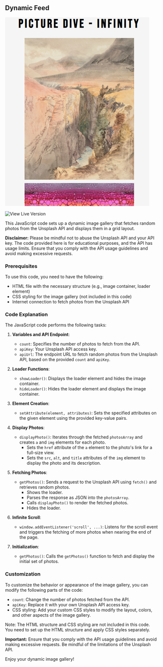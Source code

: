 ## Dynamic Feed
![Feed Preview](https://github.com/Ilyes-CH/Feed-Scroll/blob/master/scroll.png)

![View Live Version](https://ilyes-ch.github.io/Feed-Scroll/)

This JavaScript code sets up a dynamic image gallery that fetches random photos from the Unsplash API and displays them in a grid layout.

**Disclaimer:** Please be mindful not to abuse the Unsplash API and your API key. The code provided here is for educational purposes, and the API has usage limits. Ensure that you comply with the API usage guidelines and avoid making excessive requests.

### Prerequisites

To use this code, you need to have the following:

- HTML file with the necessary structure (e.g., image container, loader element)
- CSS styling for the image gallery (not included in this code)
- Internet connection to fetch photos from the Unsplash API

### Code Explanation

The JavaScript code performs the following tasks:

1. **Variables and API Endpoint**:
   - `count`: Specifies the number of photos to fetch from the API.
   - `apiKey`: Your Unsplash API access key.
   - `apiUrl`: The endpoint URL to fetch random photos from the Unsplash API, based on the provided `count` and `apiKey`.

2. **Loader Functions**:
   - `showLoader()`: Displays the loader element and hides the image container.
   - `hideLoader()`: Hides the loader element and displays the image container.

3. **Element Creation**:
   - `setAttribute(element, attributes)`: Sets the specified attributes on the given element using the provided key-value pairs.

4. **Display Photos**:
   - `displayPhoto()`: Iterates through the fetched `photosArray` and creates `a` and `img` elements for each photo.
     - Sets the `href` attribute of the `a` element to the photo's link for a full-size view.
     - Sets the `src`, `alt`, and `title` attributes of the `img` element to display the photo and its description.

5. **Fetching Photos**:
   - `getPhotos()`: Sends a request to the Unsplash API using `fetch()` and retrieves random photos.
     - Shows the loader.
     - Parses the response as JSON into the `photosArray`.
     - Calls `displayPhoto()` to render the fetched photos.
     - Hides the loader.

6. **Infinite Scroll**:
   - `window.addEventListener('scroll', ...)`: Listens for the scroll event and triggers the fetching of more photos when nearing the end of the page.

7. **Initialization**:
   - `getPhotos()`: Calls the `getPhotos()` function to fetch and display the initial set of photos.

### Customization

To customize the behavior or appearance of the image gallery, you can modify the following parts of the code:
- `count`: Change the number of photos fetched from the API.
- `apiKey`: Replace it with your own Unsplash API access key.
- CSS styling: Add your custom CSS styles to modify the layout, colors, and other aspects of the image gallery.

Note: The HTML structure and CSS styling are not included in this code. You need to set up the HTML structure and apply CSS styles separately.

**Important:** Ensure that you comply with the API usage guidelines and avoid making excessive requests. Be mindful of the limitations of the Unsplash API.

Enjoy your dynamic image gallery!

